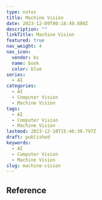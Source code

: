 ```yaml
---
type: notes
title: Machine Vision
date: 2023-12-09T00:18:49.880Z
description: ""
linkTitle: Machine Vision
featured: true
nav_weight: 4
nav_icon:
  vendor: bs
  name: book
  color: blue
series:
  - AI
categories:
  - AI
  - Computer Vision
  - Machine Vision
tags:
  - AI
  - Computer Vision
  - Machine Vision
lastmod: 2023-12-10T15:46:30.797Z
draft: published
keywords:
  - AI
  - Computer Vision
  - Machine Vision
slug: machine-vision
---
```


## Reference
